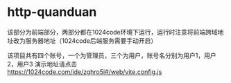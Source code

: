 # http-quanduan

该部分为前端部分，两部分都在1024code环境下运行，运行时注意将前端跨域地址改为服务器地址（1024code后端服务需要手动开启）


该项目共有四个账号，一个为管理员，三个为用户，账号名分别为用户1，用户2，用户3
演示地址请点击
https://1024code.com/ide/zghro5i#/web/vite.config.js
